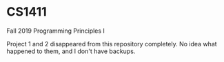 # CS1411
Fall 2019 Programming Principles I

Project 1 and 2 disappeared from this repository completely. No idea what happened to them, and I don't have backups.
